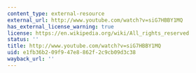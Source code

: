 ```yaml
---
content_type: external-resource
external_url: http://www.youtube.com/watch?v=siG7HBBY1MQ
has_external_license_warning: true
license: https://en.wikipedia.org/wiki/All_rights_reserved
status: ''
title: http://www.youtube.com/watch?v=siG7HBBY1MQ
uid: e1fb36b2-09f9-47e8-862f-2c9cb09d3c38
wayback_url: ''
---
```

